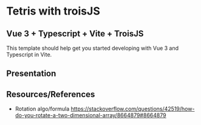 # Tetris with troisJS

## Vue 3 + Typescript + Vite + TroisJS

This template should help get you started developing with Vue 3 and Typescript in Vite.

## Presentation


## Resources/References
- Rotation algo/formula
https://stackoverflow.com/questions/42519/how-do-you-rotate-a-two-dimensional-array/8664879#8664879